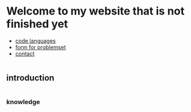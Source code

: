 
<html>
<head>
  <link href="style.css" rel="stylesheet">
  <title>test site</title>
</head>
<body>
  <h1>Welcome to my website that is not finished yet</h1>
 
  <nav>
    <ul>
      <li><a href="CodeLaguages.html">code languages</a></li>
      <li><a href="form.html">form for problemset</a></li>
      <li><a href="contact.html">contact</a></li>
    </ul>
  </nav>
  
  <img src="" alt="">
  <div>
   <h2>introduction</h2>
    <p></p>
  </div>
  
  <img src="" alt="">
  <div>
    <h3>knowledge</h3>
    <p></p>
  </div>
  
  <img src="" alt="">
  <div>
    <h2></h2>
  </div>
  
</body>
</html>
